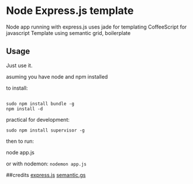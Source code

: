 # Node Express.js template

Node app running with express.js
uses jade for templating CoffeeScript for javascript 
Template using semantic grid, boilerplate


## Usage

Just use it. 

asuming you have node and npm installed

to install:
```sudo npm install express -g

sudo npm install bundle -g
npm install -d
````


practical for development:

````
sudo npm install supervisor -g
````

then to run:

node app.js

or with nodemon:
`nodemon app.js`




##credits
[express.js](http://expressjs.com/)
[semantic.gs](http://semantic.gs/)


